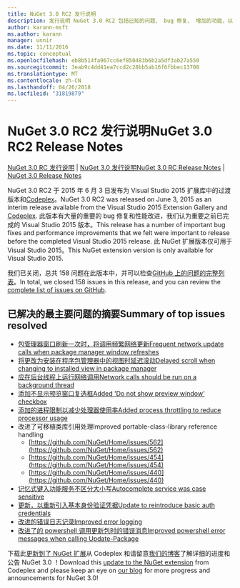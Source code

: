 ```yaml
---
title: NuGet 3.0 RC2 发行说明
description: 发行说明 NuGet 3.0 RC2 包括已知的问题、 bug 修复、 增加的功能，以及 DCRs。
author: karann-msft
ms.author: karann
manager: unnir
ms.date: 11/11/2016
ms.topic: conceptual
ms.openlocfilehash: eb8b514fa967cc6ef850483b6b2a5df3ab27a550
ms.sourcegitcommit: 3eab9c4dd41ea7ccd2c28bb5ab16f6fbbec13708
ms.translationtype: MT
ms.contentlocale: zh-CN
ms.lasthandoff: 04/26/2018
ms.locfileid: "31819879"
---
```

# <a name="nuget-30-rc2-release-notes"></a><span data-ttu-id="58ec9-103">NuGet 3.0 RC2 发行说明</span><span class="sxs-lookup"><span data-stu-id="58ec9-103">NuGet 3.0 RC2 Release Notes</span></span>

<span data-ttu-id="58ec9-104">[NuGet 3.0 RC 发行说明](../release-notes/nuget-3.0-RC.md) | [NuGet 3.0 发行说明](../release-notes/nuget-3.0.0.md)</span><span class="sxs-lookup"><span data-stu-id="58ec9-104">[NuGet 3.0 RC Release Notes](../release-notes/nuget-3.0-RC.md) | [NuGet 3.0 Release Notes](../release-notes/nuget-3.0.0.md)</span></span>

<span data-ttu-id="58ec9-105">NuGet 3.0 RC2 于 2015 年 6 月 3 日发布为 Visual Studio 2015 扩展库中的过渡版本和[Codeplex](https://nuget.codeplex.com/releases/view/615507)。</span><span class="sxs-lookup"><span data-stu-id="58ec9-105">NuGet 3.0 RC2 was released on June 3, 2015 as an interim release available from the Visual Studio 2015 Extension Gallery and [Codeplex](https://nuget.codeplex.com/releases/view/615507).</span></span> <span data-ttu-id="58ec9-106">此版本有大量的重要的 bug 修复和性能改进，我们认为重要之前已完成的 Visual Studio 2015 版本。</span><span class="sxs-lookup"><span data-stu-id="58ec9-106">This release has a number of important bug fixes and performance improvements that we felt were important to release before the completed Visual Studio 2015 release.</span></span> <span data-ttu-id="58ec9-107">此 NuGet 扩展版本仅可用于 Visual Studio 2015。</span><span class="sxs-lookup"><span data-stu-id="58ec9-107">This NuGet extension version is only available for Visual Studio 2015.</span></span>

<span data-ttu-id="58ec9-108">我们已关闭，总共 158 问题在此版本中，并可以检查[GitHub 上的问题的完整列表](https://github.com/NuGet/Home/issues?utf8=%E2%9C%93&q=is%3Aclosed+milestone%3A3.0.0-RTM+sort%3Aupdated-asc+updated%3A%3C%3D2015-06-01)。</span><span class="sxs-lookup"><span data-stu-id="58ec9-108">In total, we closed 158 issues in this release, and you can review the [complete list of issues on GitHub](https://github.com/NuGet/Home/issues?utf8=%E2%9C%93&q=is%3Aclosed+milestone%3A3.0.0-RTM+sort%3Aupdated-asc+updated%3A%3C%3D2015-06-01).</span></span>

## <a name="summary-of-top-issues-resolved"></a><span data-ttu-id="58ec9-109">已解决的最主要问题的摘要</span><span class="sxs-lookup"><span data-stu-id="58ec9-109">Summary of top issues resolved</span></span>

* [<span data-ttu-id="58ec9-110">包管理器窗口刷新一次时，将调用频繁网络更新</span><span class="sxs-lookup"><span data-stu-id="58ec9-110">Frequent network update calls when package manager window refreshes</span></span>](https://github.com/NuGet/Home/issues/515)
* [<span data-ttu-id="58ec9-111">将更改为安装在程序包管理器中的视图时延迟滚动</span><span class="sxs-lookup"><span data-stu-id="58ec9-111">Delayed scroll when changing to installed view in package manager</span></span>](https://github.com/NuGet/Home/issues/519)
* [<span data-ttu-id="58ec9-112">应在后台线程上运行网络调用</span><span class="sxs-lookup"><span data-stu-id="58ec9-112">Network calls should be run on a background thread</span></span>](https://github.com/NuGet/Home/issues/516)
* [<span data-ttu-id="58ec9-113">添加不显示预览窗口复选框</span><span class="sxs-lookup"><span data-stu-id="58ec9-113">Added 'Do not show preview window' checkbox</span></span>](https://github.com/NuGet/Home/issues/566)
* [<span data-ttu-id="58ec9-114">添加的进程限制以减少处理器使用率</span><span class="sxs-lookup"><span data-stu-id="58ec9-114">Added process throttling to reduce processor usage</span></span>](https://github.com/NuGet/Home/issues/356)
* <span data-ttu-id="58ec9-115">改进了可移植类库引用处理</span><span class="sxs-lookup"><span data-stu-id="58ec9-115">Improved portable-class-library reference handling</span></span>
    * [https://github.com/NuGet/Home/issues/562](https://github.com/NuGet/Home/issues/562)
    * [https://github.com/NuGet/Home/issues/454](https://github.com/NuGet/Home/issues/454)
    * [https://github.com/NuGet/Home/issues/440](https://github.com/NuGet/Home/issues/440)
* [<span data-ttu-id="58ec9-116">记忆式键入功能服务不区分大小写</span><span class="sxs-lookup"><span data-stu-id="58ec9-116">Autocomplete service was case sensitive</span></span>](https://github.com/NuGet/Home/issues/198)
* [<span data-ttu-id="58ec9-117">更新，以重新引入基本身份验证凭据</span><span class="sxs-lookup"><span data-stu-id="58ec9-117">Update to reintroduce basic auth credentials</span></span>](https://github.com/NuGet/Home/issues/456)
* [<span data-ttu-id="58ec9-118">改进的错误日志记录</span><span class="sxs-lookup"><span data-stu-id="58ec9-118">Improved error logging</span></span>](https://github.com/NuGet/Home/issues/407)
* [<span data-ttu-id="58ec9-119">改进了的 powershell 调用更新包时的错误消息</span><span class="sxs-lookup"><span data-stu-id="58ec9-119">Improved powershell error messages when calling Update-Package</span></span>](https://github.com/NuGet/Home/issues/5)

<span data-ttu-id="58ec9-120">下载此[更新到了 NuGet 扩展](https://nuget.codeplex.com/releases/view/615507)从 Codeplex 和请留意[我们的博客](http://blog.nuget.org)了解详细的进度和公告 NuGet 3.0 ！</span><span class="sxs-lookup"><span data-stu-id="58ec9-120">Download this [update to the NuGet extension](https://nuget.codeplex.com/releases/view/615507) from Codeplex and please keep an eye on [our blog](http://blog.nuget.org) for more progress and announcements for NuGet 3.0!</span></span>